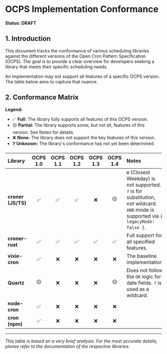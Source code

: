 # OCPS Implementation Conformance

**Status: DRAFT**

## 1. Introduction

This document tracks the conformance of various scheduling libraries against the different versions of the Open Cron Pattern Specification (OCPS). The goal is to provide a clear overview for developers seeking a library that meets their specific scheduling needs.

An implementation may not support all features of a specific OCPS version. The table below aims to capture that nuance.

## 2. Conformance Matrix

**Legend:**

* ✅ **Full:** The library fully supports all features of this OCPS version.
* 🟡 **Partial:** The library supports some, but not all, features of this version. See Notes for details.
* ❌ **None:** The library does not support the key features of this version.
* ❓ **Unknown:** The library's conformance has not yet been determined.

| Library            | OCPS 1.0 | OCPS 1.1 | OCPS 1.2 | OCPS 1.3 | OCPS 1.4 | Notes                                                                                                                    |
| :----------------- | :------: | :------: | :------: | :------: | :------: | :----------------------------------------------------------------------------------------------------------------------- |
| **croner (JS/TS)** |    ✅    |    ✅    |    ✅    |    ❌    |    🟡    | `W` (Closest Weekday) is not supported. `?` is for substitution, not wildcard. `AND` mode is supported via `{ legacyMode: false }`. |
| **croner-rust** |    ✅    |    ✅    |    ✅    |    ✅    |    ✅    | Full support for all specified features.                                                                                 |
| **vixie-cron** |    ✅    |    ❌    |    ❌    |    ❌    |    ❌    | The baseline implementation.                                                                                             |
| **Quartz** |    🟡    |    ❌    |    ❌    |    ❌    |    🟡    | Does not follow the `OR` logic for date fields. `?` is used as a wildcard.                                               |
| **node-cron** |    ✅    |    ❌    |    ❌    |    ❌    |    ❌    |                                                                                                                          |
| **cron (npm)** |    ✅    |    ❌    |    ❌    |    ❌    |    ❌    |                                                                                                                          |

---
*This table is based on a very brief analysis. For the most accurate details, please refer to the documentation of the respective libraries.*